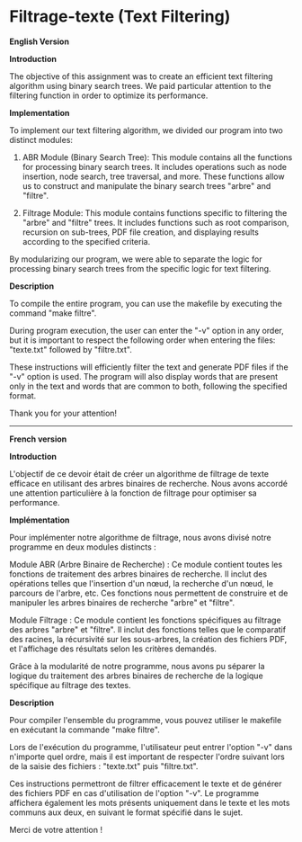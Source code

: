 # Filtrage-texte (Text Filtering)

**English Version**


**Introduction**

The objective of this assignment was to create an efficient text filtering algorithm using binary search trees. We paid particular attention to the filtering function in order to optimize its performance.

**Implementation**

To implement our text filtering algorithm, we divided our program into two distinct modules:

1. ABR Module (Binary Search Tree): This module contains all the functions for processing binary search trees. It includes operations such as node insertion, node search, tree traversal, and more. These functions allow us to construct and manipulate the binary search trees "arbre" and "filtre".

2. Filtrage Module: This module contains functions specific to filtering the "arbre" and "filtre" trees. It includes functions such as root comparison, recursion on sub-trees, PDF file creation, and displaying results according to the specified criteria.

By modularizing our program, we were able to separate the logic for processing binary search trees from the specific logic for text filtering.

**Description**

To compile the entire program, you can use the makefile by executing the command "make filtre".

During program execution, the user can enter the "-v" option in any order, but it is important to respect the following order when entering the files: "texte.txt" followed by "filtre.txt".

These instructions will efficiently filter the text and generate PDF files if the "-v" option is used. The program will also display words that are present only in the text and words that are common to both, following the specified format.

Thank you for your attention!


-------------------------------------------------------------------------------------------------------------------

**French version**

**Introduction**

L'objectif de ce devoir était de créer un algorithme de filtrage de texte efficace en utilisant des arbres binaires de recherche. Nous avons accordé une attention particulière à la fonction de filtrage pour optimiser sa performance.

**Implémentation**

Pour implémenter notre algorithme de filtrage, nous avons divisé notre programme en deux modules distincts :

Module ABR (Arbre Binaire de Recherche) : Ce module contient toutes les fonctions de traitement des arbres binaires de recherche. Il inclut des opérations telles que l'insertion d'un nœud, la recherche d'un nœud, le parcours de l'arbre, etc. Ces fonctions nous permettent de construire et de manipuler les arbres binaires de recherche "arbre" et "filtre".

Module Filtrage : Ce module contient les fonctions spécifiques au filtrage des arbres "arbre" et "filtre". Il inclut des fonctions telles que le comparatif des racines, la récursivité sur les sous-arbres, la création des fichiers PDF, et l'affichage des résultats selon les critères demandés.

Grâce à la modularité de notre programme, nous avons pu séparer la logique du traitement des arbres binaires de recherche de la logique spécifique au filtrage des textes.


**Description**

Pour compiler l'ensemble du programme, vous pouvez utiliser le makefile en exécutant la commande "make filtre".

Lors de l'exécution du programme, l'utilisateur peut entrer l'option "-v" dans n'importe quel ordre, mais il est important de respecter l'ordre suivant lors de la saisie des fichiers : "texte.txt" puis "filtre.txt".

Ces instructions permettront de filtrer efficacement le texte et de générer des fichiers PDF en cas d'utilisation de l'option "-v". Le programme affichera également les mots présents uniquement dans le texte et les mots communs aux deux, en suivant le format spécifié dans le sujet.

Merci de votre attention ! 

